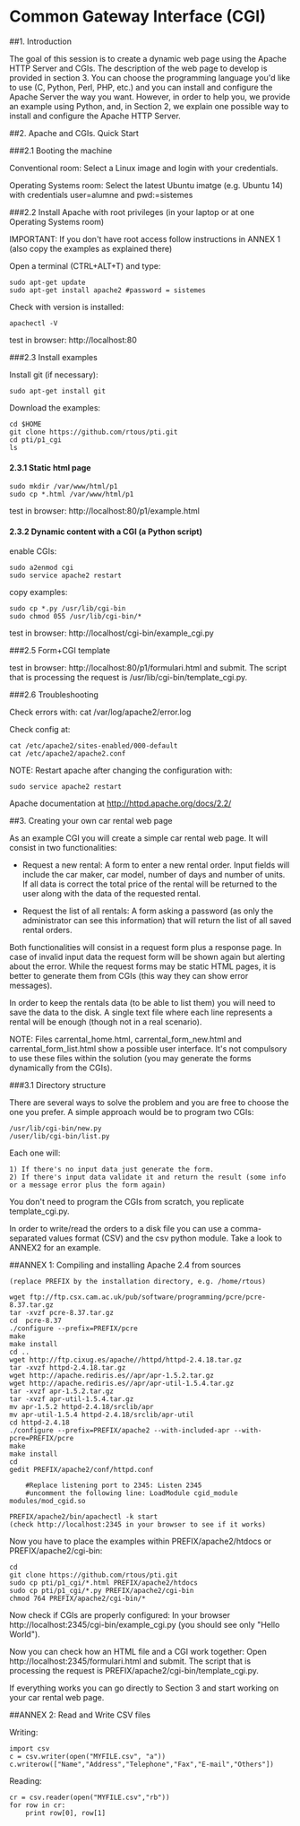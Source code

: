 # Common Gateway Interface (CGI)

##1. Introduction

The goal of this session is to create a dynamic web page using the Apache HTTP Server and CGIs. The description of the web page to develop is provided in section 3. You can choose the programming language 
you'd like to use (C, Python, Perl, PHP, etc.) and you can install and configure the Apache Server the way you want. However, in order to help you, we provide an example using Python, and, in Section 2, we explain one possible way to install and configure the Apache HTTP Server.


##2. Apache and CGIs. Quick Start

###2.1 Booting the machine 

Conventional room: Select a Linux image and login with your credentials.

Operating Systems room: Select the latest Ubuntu imatge (e.g. Ubuntu 14) with credentials user=alumne and pwd:=sistemes


###2.2 Install Apache with root privileges (in your laptop or at one Operating Systems room)

IMPORTANT: If you don't have root access follow instructions in ANNEX 1 (also copy the examples as explained there)

Open a terminal (CTRL+ALT+T) and type:

    sudo apt-get update
    sudo apt-get install apache2 #password = sistemes

Check with version is installed:

    apachectl -V

test in browser: http://localhost:80


###2.3 Install examples

Install git (if necessary):

    sudo apt-get install git


Download the examples:

    cd $HOME       
    git clone https://github.com/rtous/pti.git
    cd pti/p1_cgi
    ls
  
#### 2.3.1 Static html page
    
    sudo mkdir /var/www/html/p1
    sudo cp *.html /var/www/html/p1

test in browser: http://localhost:80/p1/example.html

#### 2.3.2 Dynamic content with a CGI (a Python script)

enable CGIs:

    sudo a2enmod cgi
    sudo service apache2 restart    

copy examples:
	    
    sudo cp *.py /usr/lib/cgi-bin
    sudo chmod 055 /usr/lib/cgi-bin/*

test in browser: http://localhost/cgi-bin/example_cgi.py

###2.5 Form+CGI template

test in browser: http://localhost:80/p1/formulari.html and submit. The script that is processing the request is /usr/lib/cgi-bin/template_cgi.py. 

###2.6 Troubleshooting

Check errors with:
    cat /var/log/apache2/error.log

Check config at:

    cat /etc/apache2/sites-enabled/000-default
    cat /etc/apache2/apache2.conf 

NOTE: Restart apache after changing the configuration with:

    sudo service apache2 restart

Apache documentation at http://httpd.apache.org/docs/2.2/

    
##3. Creating your own car rental web page 

As an example CGI you will create a simple car rental web page. It will consist in two functionalities:

- Request a new rental: A form to enter a new rental order. Input fields will include the car maker, car model, number of days and number of units. If all data is correct the total price of the rental will be returned to the user along with the data of the requested rental.
 
- Request the list of all rentals: A form asking a password (as only the administrator can see this information) that will return the list of all saved rental orders. 

Both functionalities will consist in a request form plus a response page. In case of invalid input data the request form will be shown again but alerting about the error. While the request forms may be static HTML pages, it is better to generate them from CGIs (this way they can show error messages). 

In order to keep the rentals data (to be able to list them) you will need to save the data to the disk. A single text file where each line represents a rental will be enough (though not in a real scenario). 

NOTE: Files carrental_home.html, carrental_form_new.html and carrental_form_list.html show a possible user interface. It's not compulsory to use these files within the solution (you may generate the forms dynamically from the CGIs).

###3.1 Directory structure

There are several ways to solve the problem and you are free to choose the one you prefer. A simple approach would be to program two CGIs:

    /usr/lib/cgi-bin/new.py
    /user/lib/cgi-bin/list.py

Each one will:

	1) If there's no input data just generate the form.
	2) If there's input data validate it and return the result (some info or a message error plus the form again)

You don't need to program the CGIs from scratch, you replicate template_cgi.py.

In order to write/read the orders to a disk file you can use a comma-separated values format (CSV) and the csv python module. Take a look to ANNEX2 for an example.

##ANNEX 1: Compiling and installing Apache 2.4 from sources

	(replace PREFIX by the installation directory, e.g. /home/rtous)

	wget ftp://ftp.csx.cam.ac.uk/pub/software/programming/pcre/pcre-8.37.tar.gz
   	tar -xvzf pcre-8.37.tar.gz
	cd  pcre-8.37
	./configure --prefix=PREFIX/pcre
  	make
	make install
	cd ..	
	wget http://ftp.cixug.es/apache//httpd/httpd-2.4.18.tar.gz
	tar -xvzf httpd-2.4.18.tar.gz
	wget http://apache.rediris.es//apr/apr-1.5.2.tar.gz
	wget http://apache.rediris.es//apr/apr-util-1.5.4.tar.gz
	tar -xvzf apr-1.5.2.tar.gz 
 	tar -xvzf apr-util-1.5.4.tar.gz
	mv apr-1.5.2 httpd-2.4.18/srclib/apr
   	mv apr-util-1.5.4 httpd-2.4.18/srclib/apr-util
	cd httpd-2.4.18	
	./configure --prefix=PREFIX/apache2 --with-included-apr --with-pcre=PREFIX/pcre
	make
	make install
	cd
	gedit PREFIX/apache2/conf/httpd.conf

		#Replace listening port to 2345: Listen 2345 
		#uncomment the following line: LoadModule cgid_module modules/mod_cgid.so
	
   	PREFIX/apache2/bin/apachectl -k start
    (check http://localhost:2345 in your browser to see if it works)

Now you have to place the examples within PREFIX/apache2/htdocs or PREFIX/apache2/cgi-bin:

    cd       
    git clone https://github.com/rtous/pti.git
    sudo cp pti/p1_cgi/*.html PREFIX/apache2/htdocs
    sudo cp pti/p1_cgi/*.py PREFIX/apache2/cgi-bin
    chmod 764 PREFIX/apache2/cgi-bin/* 

Now check if CGIs are properly configured: In your browser http://localhost:2345/cgi-bin/example_cgi.py (you should see only "Hello World").

Now you can check how an HTML file and a CGI work together: Open http://localhost:2345/formulari.html and submit. The script that is processing the request is PREFIX/apache2/cgi-bin/template_cgi.py. 

If everything works you can go directly to Section 3 and start working on your car rental web page. 
    
  
##ANNEX 2: Read and Write CSV files

Writing:

    import csv
    c = csv.writer(open("MYFILE.csv", "a"))
    c.writerow(["Name","Address","Telephone","Fax","E-mail","Others"])

Reading:

    cr = csv.reader(open("MYFILE.csv","rb"))
    for row in cr:    
        print row[0], row[1]




